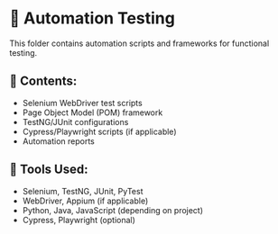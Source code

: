# 🤖 Automation Testing
This folder contains automation scripts and frameworks for functional testing.

## 📌 Contents:
- Selenium WebDriver test scripts
- Page Object Model (POM) framework
- TestNG/JUnit configurations
- Cypress/Playwright scripts (if applicable)
- Automation reports

## 🚀 Tools Used:
- Selenium, TestNG, JUnit, PyTest
- WebDriver, Appium (if applicable)
- Python, Java, JavaScript (depending on project)
- Cypress, Playwright (optional)
